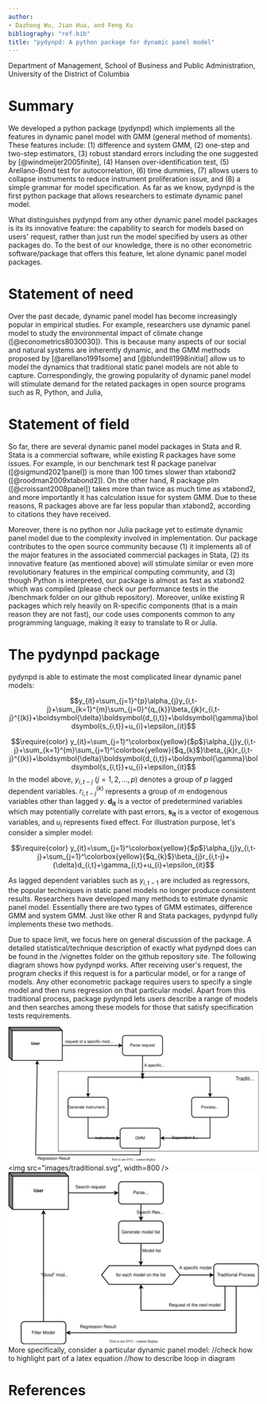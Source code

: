 ```yaml
---
author:
- Dazhong Wu, Jian Hua, and Feng Xu
bibliography: "ref.bib"
title: "pydynpd: A python package for dynamic panel model"
---
```


Department of Management, School of Business and Public Administration,
University of the District of Columbia

# Summary

We developed a python package (pydynpd) which implements all the
features in dynamic panel model with GMM (general method of moments).
These features include: (1) difference and system GMM, (2) one-step and
two-step estimators, (3) robust standard errors including the one
suggested by [@windmeijer2005finite], (4) Hansen over-identification test, (5)
Arellano-Bond test for autocorrelation, (6) time dummies, (7) allows
users to collapse instruments to reduce instrument proliferation issue,
and (8) a simple grammar for model specification. As far as we know, pydynpd is the first python package that allows researchers to estimate dynamic panel model.

What distinguishes pydynpd from any other dynamic panel model packages is its its innovative feature: the capability to search for models based on users' request, rather than just run the model specified by users as other packages do. To the best of our knowledge, there is no other econometric software/package that offers this feature, let alone dynamic panel model packages.

# Statement of need 
Over the past decade, dynamic panel model has become increasingly
popular in empirical studies. For example, researchers use dynamic panel
model to study the environmental impact of climate change ([@econometrics8030030]).
This is because many aspects of our social and natural systems are
inherently dynamic, and the GMM methods proposed by [@arellano1991some] and [@blundell1998initial] allow us to model the dynamics that
traditional static panel models are not able to capture.
Correspondingly, the growing popularity of dynamic panel model will
stimulate demand for the related packages in open source programs such
as R, Python, and Julia,

# Statement of field 
So far, there are several dynamic panel model packages in Stata and R.
Stata is a commercial software, while existing R packages have some
issues. For example, in our benchmark test R package panelvar ([@sigmund2021panel]) is more than 100 times slower than xtabond2 ([@roodman2009xtabond2]). On the other hand, R package plm ([@croissant2008panel])
takes more than twice as much time as xtabond2, and more importantly it
has calculation issue for system GMM. Due to these reasons, R
packages above are far less popular than xtabond2, according to citations they
have received.

Moreover, there is no python nor Julia package yet to estimate dynamic
panel model due to the complexity involved in implementation. Our
package contributes to the open source community because (1) it
implements all of the major features in the associated commercial packages in
Stata, (2) its innovative feature (as mentioned above) will stimulate similar or even more revolutionary features in the empirical computing community, and (3) though Python is interpreted, our package is almost as
fast as xtabond2 which was compiled (please check our performance tests in the /benchmark folder on our github repository). Moreover, unlike existing R
packages which rely heavily on R-specific components (that is a main
reason they are not fast), our code uses components common to any
programming language, making it easy to translate to R or Julia.

# The pydynpd package 

pydynpd is able to estimate the most complicated linear dynamic panel
models:

$$y_{it}=\sum_{j=1}^{p}\alpha_{j}y_{i,t-j}+\sum_{k=1}^{m}\sum_{j=0}^{q_{k}}\beta_{jk}r_{i,t-j}^{(k)}+\boldsymbol{\delta}\boldsymbol{d_{i,t}}+\boldsymbol{\gamma}\boldsymbol{s_{i,t}}+u_{i}+\epsilon_{it}$$

$$\require{color}   y_{it}=\sum_{j=1}^\colorbox{yellow}{$p$}\alpha_{j}y_{i,t-j}+\sum_{k=1}^{m}\sum_{j=1}^\colorbox{yellow}{$q_{k}$}\beta_{jk}r_{i,t-j}^{(k)}+\boldsymbol{\delta}\boldsymbol{d_{i,t}}+\boldsymbol{\gamma}\boldsymbol{s_{i,t}}+u_{i}+\epsilon_{it}$$
In the model above, $y_{i,t-j}$ ($j=1,2,\ldots,p$) denotes a group of
$p$ lagged dependent variables. $r_{i,t-j}^{(k)}$ represents a group of
$m$ endogenous variables other than lagged $y$. $\boldsymbol{d_{it}}$ is
a vector of predetermined variables which may potentially correlate with
past errors, $\boldsymbol{s_{it}}$ is a vector of exogenous variables,
and $u_{i}$ represents fixed effect. For illustration purpose, let's
consider a simpler model:

$$\require{color} y_{it}=\sum_{j=1}^\colorbox{yellow}{$p$}\alpha_{j}y_{i,t-j}+\sum_{j=1}^\colorbox{yellow}{$q_{k}$}\beta_{j}r_{i,t-j}+{\delta}d_{i,t}+\gamma_{i,t}+u_{i}+\epsilon_{it}$$


As lagged dependent variables such as $y_{i,t-1}$ are included as regressors, the
popular techniques in static panel models no longer produce consistent
results. Researchers have developed many methods to estimate dynamic
panel model. Essentially there are two types of GMM estimates,
difference GMM and system GMM. Just like other R and Stata packages, pydynpd fully implements these two methods.

Due to space limit, we focus here on general discussion of the package. A detailed statistical/technique description of exactly what pydynpd does can be found in the /vignettes folder on the github repository site. The following diagram shows how pydynpd works. After receiving user's request, the program checks if this request is for a particular model, or for a range of models. Any other econometric package requires users to specify a single model and then runs regression on that particular model. Apart from this traditional process, package pydynpd lets users describe a range of models and then searches among these models for those that satisfy specification tests requirements. 

![figure 1](./images/traditional.svg?raw=true)
<img src="images/traditional.svg", width=800 />
![figure 2](./images/new_struct.svg?raw=true)
More specifically, consider a particular dynamic panel model:
//check how to highlight part of a latex equation
//how to describe loop in diagram



# References


